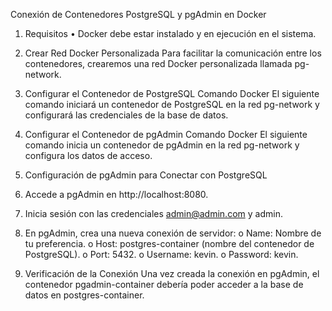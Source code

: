 
Conexión de Contenedores PostgreSQL y pgAdmin en Docker
1. Requisitos
•	Docker debe estar instalado y en ejecución en el sistema.
2. Crear Red Docker Personalizada
Para facilitar la comunicación entre los contenedores, crearemos una red Docker personalizada llamada pg-network.
 

3. Configurar el Contenedor de PostgreSQL
Comando Docker
El siguiente comando iniciará un contenedor de PostgreSQL en la red pg-network y configurará las credenciales de la base de datos.

 



4. Configurar el Contenedor de pgAdmin
Comando Docker
El siguiente comando inicia un contenedor de pgAdmin en la red pg-network y configura los datos de acceso.
 
5. Configuración de pgAdmin para Conectar con PostgreSQL
1.	Accede a pgAdmin en http://localhost:8080.
2.	Inicia sesión con las credenciales admin@admin.com y admin.
3.	En pgAdmin, crea una nueva conexión de servidor:
o	Name: Nombre de tu preferencia.
o	Host: postgres-container (nombre del contenedor de PostgreSQL).
o	Port: 5432.
o	Username: kevin.
o	Password: kevin.





6. Verificación de la Conexión
Una vez creada la conexión en pgAdmin, el contenedor pgadmin-container debería poder acceder a la base de datos en postgres-container.
 


